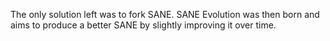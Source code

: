 The only solution left was to fork SANE. SANE Evolution was then born
and aims to produce a better SANE by slightly improving it over time.